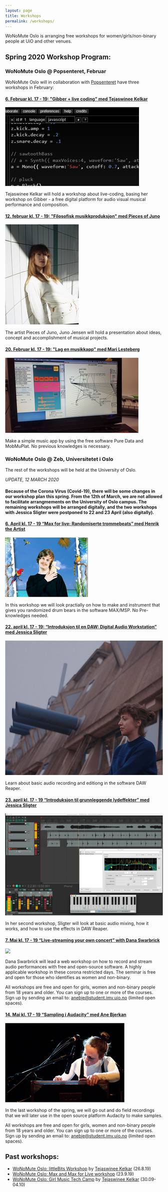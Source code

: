 ```yaml
---
layout: page
title: Workshops
permalink: /workshops/
---
```


WoNoMute Oslo is arranging free workshops for women/girls/non-binary people at UiO and other venues.

## Spring 2020 Workshop Program:

### WoNoMute Oslo @ Popsenteret, Februar
 
 WoNoMute Oslo will in collaboration with [Popsenteret](http://www.popsenteret.no) have three workshops in February:
 
#### [6. Februar kl. 17 - 19: "Gibber + live coding" med Tejaswinee Kelkar](https://www.hf.uio.no/imv/english/research/news-and-events/events/other/wonomute/workshops/2020/%40popsenteret/livekoding/index.html)

<img src="/assets/workshops/gibber2.png">

Tejaswinee Kelkar will hold a workshop about live-coding, basing her workshop on Gibber - a free digital platform for audio visual musical performance and composition.
 
 
#### [12. februar kl. 17 - 19: "Filosofisk musikkproduksjon" med Pieces of Juno](https://www.hf.uio.no/imv/english/research/news-and-events/events/other/wonomute/workshops/2020/Popsenteret/latskriving/index.html)

 <img src="/assets/workshops/juno2.jpg">
 
The artist Pieces of Juno, Juno Jensen will hold a presentation about ideas, concept and accomplishment of musical projects.
 

 
#### [20. Februar kl. 17 - 19: "Lag en musikkapp" med Mari Lesteberg](https://www.hf.uio.no/imv/english/research/news-and-events/events/other/wonomute/workshops/2020/Popsenteret/musikkapp/index.html)

<img src="/assets/workshops/recordApp2.jpg">

Make a simple music app by using the free software Pure Data and MobMuPlat. No previous knowledges is necessary.



### WoNoMute Oslo @ Zeb, Universitetet i Oslo

The rest of the workshops will be held at the University of Oslo. 

_UPDATE, 12 MARCH 2020_ 
#### Because of the Corona Virus (Covid-19), there will be some changes in our workshop plan this spring. From the 12th of March, we are not allowed to facilitate arrangmements on the University of Oslo campus. The remaining workshops will be arranged digitally, and the two workshops with Jessica Sligter were postponed to 22 and 23 April (also digitally).

#### [6. April kl. 17 - 19  “Max for live: Randomiserte trommebeats” med Henrik the Artist](https://www.hf.uio.no/imv/english/research/news-and-events/events/other/wonomute/workshops/2020/max-for-live/index.html)

<img src="/assets/workshops/henrik2.png">

In this workshop we will look practially on how to make and instrument that gives you randomized drum bears in the software MAX/MSP. No Pre-knowledges needed. 
 
#### [22. april kl. 17 - 19:  “Introduksjon til en DAW: Digital Audio Workstation” med Jessica Sligter](https://www.hf.uio.no/imv/english/research/news-and-events/events/other/wonomute/workshops/2020/dawintro/index.html)

<img src="/assets/workshops/unnamed.jpg">

Learn about basic audio recording and editiong in the software DAW Reaper. 
 
#### [23. april kl. 17 - 19 “Introduksjon til grunnleggende lydeffekter” med Jessica Sligter](https://www.hf.uio.no/imv/english/research/news-and-events/events/other/wonomute/workshops/2020/daweffects/index.html)

<img src="/assets/workshops/unnamed2.png">

In her second workshop, Sligter will look at basic audio mixing, how it works, and how to use the effects in DAW Reaper.


#### [7. Mai kl. 17 - 19 “Live-streaming your own concert” with Dana Swarbrick](https://www.hf.uio.no/imv/english/research/news-and-events/events/other/wonomute/workshops/2020/live-streaming/index.html)

<img src="https://www.hf.uio.no/imv/english/research/news-and-events/events/other/wonomute/workshops/2020/live-streaming/wonomute-workshop-promo.png">

Dana Swarbrick will lead a web workshop on how to record and stream audio performances with free and open-source software. A highly applicable workshop in these corona restricted days. The seminar is free and open for those who identifies as women and non-binary.


All workshops are free and open for girls, women and non-binary people from 18 years and older. You can sign up to one or more of the courses. Sign up by sending an email to: anebje@student.imv.uio.no (limited open spaces).

#### [14. Mai kl. 17 - 19 “Sampling i Audacity” med Ane Bjerkan](https://www.hf.uio.no/imv/english/research/news-and-events/events/other/wonomute/workshops/2020/sampling-i-audacity/index.html)

<img src="/assets/workshops/ane-bjerkan2.png">

In the last workshop of the spring, we will go out and do field recordings that we will later use in the open source platform Audacity to make samples.

All workshops are free and open for girls, women and non-binary people from 18 years and older. You can sign up to one or more of the courses. Sign up by sending an email to: anebje@student.imv.uio.no (limited open spaces).



## Past workshops:

* [WoNoMute Oslo: littleBits Workshop](https://www.hf.uio.no/imv/english/research/news-and-events/events/other/wonomute/workshops/2019/littlebits/) by [Tejaswinee Kelkar](/directory-of-wonomute/tejaswinee-kelkar/) (26.8.19)
* [WoNoMute Oslo: Max and Max for Live workshop](https://www.hf.uio.no/imv/english/research/news-and-events/events/other/wonomute/workshops/2019/max/) (23.9.19)
* [WoNoMute Oslo: Girl Music Tech Camp](http://tejaswinee.com/GirlMusicTechCamp.html) by [Tejaswinee Kelkar](/directory-of-wonomute/tejaswinee-kelkar/) (30.09-04.10)


<!-- <ul class="post-list">
  {%- for post in site.workshops reversed limit:6  -%}
  <li>
    <img src="{{ post.image | prepend: site.baseurl }}" alt="{{ post.title }}" title="{{ post.title }}">  
    {%- assign date_format = site.minima.date_format | default: "%b %-d, %Y" -%}
    <span class="post-meta">{{ post.date | date: date_format }}</span>
    <span class="post-meta">• <a href="{{ post.url }}#disqus_thread" data-disqus-identifier="{{post.id}}">"{{ post.url | relative_url }}"</a></span>
    <h3>
      <a class="post-link" href="{{ post.url | relative_url }}">
        {{ post.title | escape }}
      </a>
    </h3>
    <p><em>Interview by {{ post.author }}</em></p>


    <p class="excerpt-text">
    {%- if site.show_excerpts -%}
      {{ post.excerpt }}
    {%- endif -%}
    <strong><a href="{{ post.url | relative_url }}">
      »Read more
    </a></strong>
  </p>

  </li>
  {%- endfor -%}
</ul> -->

